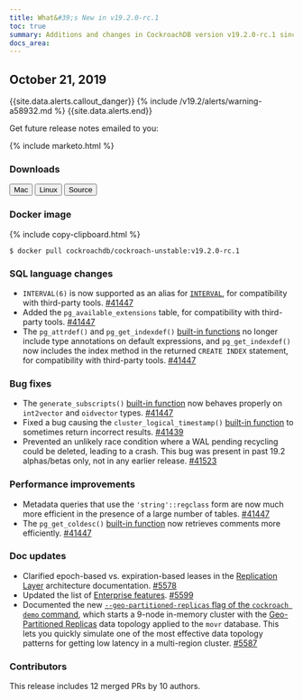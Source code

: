 ```yaml
---
title: What&#39;s New in v19.2.0-rc.1
toc: true
summary: Additions and changes in CockroachDB version v19.2.0-rc.1 since version v19.2.0-beta.20191014
docs_area: 
---
```


## October 21, 2019

{{site.data.alerts.callout_danger}}
{% include /v19.2/alerts/warning-a58932.md %}
{{site.data.alerts.end}}

Get future release notes emailed to you:

{% include marketo.html %}

### Downloads

<div id="os-tabs" class="clearfix os-tabs_button-outline-primary">
    <a href="https://binaries.cockroachdb.com/cockroach-v19.2.0-rc.1.darwin-10.9-amd64.tgz"><button id="mac" data-eventcategory="mac-binary-release-notes">Mac</button></a>
    <a href="https://binaries.cockroachdb.com/cockroach-v19.2.0-rc.1.linux-amd64.tgz"><button id="linux" data-eventcategory="linux-binary-release-notes">Linux</button></a>
    <a href="https://binaries.cockroachdb.com/cockroach-v19.2.0-rc.1.src.tgz"><button id="source" data-eventcategory="source-release-notes">Source</button></a>
</div>

### Docker image

{% include copy-clipboard.html %}
~~~shell
$ docker pull cockroachdb/cockroach-unstable:v19.2.0-rc.1
~~~

### SQL language changes

- `INTERVAL(6)` is now supported as an alias for [`INTERVAL`](../v19.2/interval.html), for compatibility with third-party tools. [#41447][#41447]
- Added the `pg_available_extensions` table, for compatibility with third-party tools. [#41447][#41447]
- The `pg_attrdef()` and `pg_get_indexdef()` [built-in functions](../v19.2/functions-and-operators.html) no longer include type annotations on default expressions, and `pg_get_indexdef()` now includes the index method in the returned `CREATE INDEX` statement, for compatibility with third-party tools. [#41447][#41447]

### Bug fixes

- The `generate_subscripts()` [built-in function](../v19.2/functions-and-operators.html) now behaves properly on `int2vector` and `oidvector` types. [#41447][#41447]
- Fixed a bug causing the `cluster_logical_timestamp()` [built-in function](../v19.2/functions-and-operators.html) to sometimes return incorrect results. [#41439][#41439]
- Prevented an unlikely race condition where a WAL pending recycling could be deleted, leading to a crash. This bug was present in past 19.2 alphas/betas only, not in any earlier release. [#41523][#41523]

### Performance improvements

- Metadata queries that use the `'string'::regclass` form are now much more efficient in the presence of a large number of tables. [#41447][#41447]
- The `pg_get_coldesc()` [built-in function](../v19.2/functions-and-operators.html) now retrieves comments more efficiently. [#41447][#41447]

### Doc updates

- Clarified epoch-based vs. expiration-based leases in the [Replication Layer](../v19.2/architecture/replication-layer.html#epoch-based-leases-table-data) architecture documentation. [#5578][#5578]
- Updated the list of [Enterprise features](../v19.2/enterprise-licensing.html). [#5599][#5599]
- Documented the new [`--geo-partitioned-replicas` flag of the `cockroach demo` command](../v19.2/cockroach-demo.html#start-a-multi-region-demo-cluster-with-automatic-geo-partitioning), which starts a 9-node in-memory cluster with the [Geo-Partitioned Replicas](../v19.2/topology-geo-partitioned-replicas.html) data topology applied to the `movr` database. This lets you quickly simulate one of the most effective data topology patterns for getting low latency in a multi-region cluster. [#5587][#5587]  

### Contributors

This release includes 12 merged PRs by 10 authors. 

[#41439]: https://github.com/cockroachdb/cockroach/pull/41439
[#41447]: https://github.com/cockroachdb/cockroach/pull/41447
[#41470]: https://github.com/cockroachdb/cockroach/pull/41470
[#41523]: https://github.com/cockroachdb/cockroach/pull/41523
[#41539]: https://github.com/cockroachdb/cockroach/pull/41539
[#5578]: https://github.com/cockroachdb/docs/pull/5578
[#5599]: https://github.com/cockroachdb/docs/pull/5599
[#5587]: https://github.com/cockroachdb/docs/pull/5587
